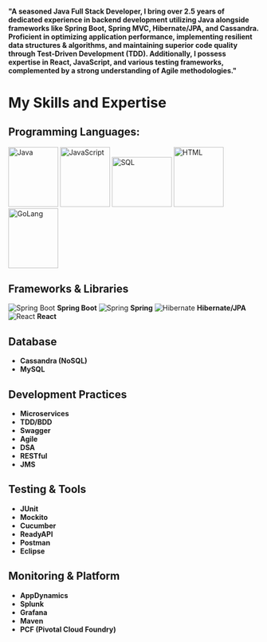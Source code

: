 <h4>
  "A seasoned Java Full Stack Developer, I bring over 2.5 years of dedicated experience in backend development utilizing Java alongside frameworks like Spring Boot, Spring MVC, Hibernate/JPA, and Cassandra. Proficient in optimizing application performance, implementing resilient data structures & algorithms, and maintaining superior code quality through Test-Driven Development (TDD). Additionally, I possess expertise in React, JavaScript, and various testing frameworks, complemented by a strong understanding of Agile methodologies."
</h4>

# My Skills and Expertise

## Programming Languages:
<div>
  <img src="https://upload.wikimedia.org/wikipedia/en/3/30/Java_programming_language_logo.svg" alt="Java" width="100" height="120">
  <img src="https://upload.wikimedia.org/wikipedia/commons/6/6a/JavaScript-logo.png" alt="JavaScript" width="100" height="120">
  <img src="https://upload.wikimedia.org/wikipedia/commons/8/87/Sql_data_base_with_logo.png" alt="SQL" width="120" height="100">
  <img src="https://upload.wikimedia.org/wikipedia/commons/6/61/HTML5_logo_and_wordmark.svg" alt="HTML" width="100" height="120">
  <img src="https://upload.wikimedia.org/wikipedia/commons/d/d5/CSS3_logo_and_wordmark.svg" alt="GoLang" width="100" height="120">
</div>

## Frameworks & Libraries
![Spring Boot](https://spring.io/images/icons/spring-boot.svg) **Spring Boot**
![Spring](https://spring.io/images/icons/spring.svg) **Spring**
![Hibernate](https://hibernate.org/images/hibernate-logo.svg) **Hibernate/JPA**
![React](https://upload.wikimedia.org/wikipedia/commons/a/a7/React-icon.svg) **React**

## Database
- **Cassandra (NoSQL)**
- **MySQL**

## Development Practices
- **Microservices**
- **TDD/BDD**
- **Swagger**
- **Agile**
- **DSA**
- **RESTful**
- **JMS**

## Testing & Tools
- **JUnit**
- **Mockito**
- **Cucumber**
- **ReadyAPI**
- **Postman**
- **Eclipse**

## Monitoring & Platform
- **AppDynamics**
- **Splunk**
- **Grafana**
- **Maven**
- **PCF (Pivotal Cloud Foundry)**


<!---
immortal328/immortal328 is a ✨ special ✨ repository because its `README.md` (this file) appears on your GitHub profile.
You can click the Preview link to take a look at your changes.
--->

